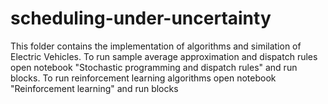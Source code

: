 # scheduling-under-uncertainty
This folder contains the implementation of algorithms and similation of Electric Vehicles.
To run sample average approximation and dispatch rules open notebook "Stochastic programming and dispatch rules" and run blocks.
To run reinforcement learning algorithms open notebook "Reinforcement learning" and run blocks
